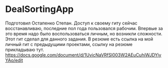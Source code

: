 # DealSortingApp

Подготовил Остапенко Степан. 
Доступ к своему гиту сейчас восстанавливаю, последние пол года пользовался рабочим. Впервые за это время надо было воспользоваться личным, но возникли сложности. Этот гит сделал для данного задания.
В резюме есть ссылка на мой личный гит с предыдущими проектами, ссылку на резюме прикладываю тут.
https://docs.google.com/document/d/1UvicNaVRfSl003W2AEuCuhiWJDYiyYAo/edit
